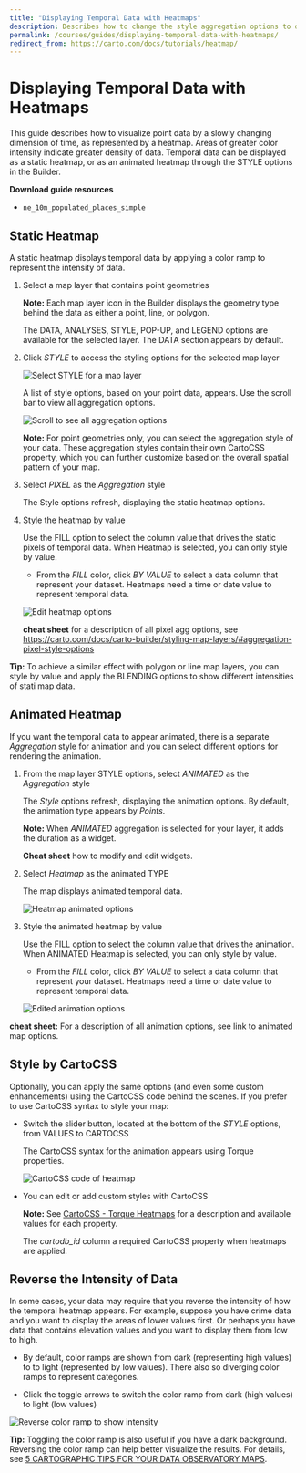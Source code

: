 ```yaml
---
title: "Displaying Temporal Data with Heatmaps"
description: Describes how to change the style aggregation options to display a static or animated heatmap in the CARTO Builder.
permalink: /courses/guides/displaying-temporal-data-with-heatmaps/
redirect_from: https://carto.com/docs/tutorials/heatmap/
---
```


# Displaying Temporal Data with Heatmaps

This guide describes how to visualize point data by a slowly changing dimension of time, as represented by a heatmap. Areas of greater color intensity indicate greater density of data. Temporal data can be displayed as a static heatmap, or as an animated heatmap through the STYLE options in the Builder.

**Download guide resources**

- `ne_10m_populated_places_simple`

## Static Heatmap

A static heatmap displays temporal data by applying a color ramp to represent the intensity of data.

1. Select a map layer that contains point geometries

	**Note:** Each map layer icon in the Builder displays the geometry type behind the data  as either a point, line, or polygon.

	The DATA, ANALYSES, STYLE, POP-UP, and LEGEND options are available for the selected layer. The DATA section appears by default.

2. Click _STYLE_ to access the styling options for the selected map layer

    <span class="wrap-border"><img src="/academy/img/guides/styling/select_style.jpg" alt="Select STYLE for a map layer" /></span>

    A list of style options, based on your point data, appears. Use the scroll bar to view all aggregation options.

	<span class="wrap-border"><img src="/academy/img/guides/animated_maps/scroll_aggregation.jpg" alt="Scroll to see all aggregation options" /></span>

	**Note:** For point geometries only, you can select the aggregation style of your data. These aggregation styles contain their own CartoCSS property, which you can further customize based on the overall spatial pattern of your map.

3. Select _PIXEL_ as the _Aggregation_ style

	The Style options refresh, displaying the static heatmap options.

4. Style the heatmap by value

	Use the FILL option to select the column value that drives the static pixels of temporal data. When Heatmap is selected, you can only style by value.

	- From the _FILL_ color, click _BY VALUE_ to select a data column that represent your dataset. Heatmaps need a time or date value to represent temporal data.

	<span class="wrap-border"><img src="/academy/img/guides/heatmaps/edit_heatmap_options.jpg" alt="Edit heatmap options" /></span>

	**cheat sheet** for a description of all pixel agg options, see https://carto.com/docs/carto-builder/styling-map-layers/#aggregation-pixel-style-options

**Tip:** To achieve a similar effect with polygon or line map layers, you can style by value and apply the BLENDING options to show different intensities of stati map data.

## Animated Heatmap

If you want the temporal data to appear animated, there is a separate _Aggregation_ style for animation and you can select different options for rendering the animation.

1. From the map layer STYLE options, select _ANIMATED_ as the _Aggregation_ style

	The _Style_ options refresh, displaying the animation options. By default, the animation type appears by _Points_.

    **Note:**  When _ANIMATED_ aggregation is selected for your layer, it adds the duration as a widget.  

	**Cheat sheet** how to modify and edit widgets.

2. Select _Heatmap_ as the animated TYPE

	The map displays animated temporal data.

    <span class="wrap-border"><img src="/academy/img/guides/heatmaps/heatmap_animation_options.jpg" alt="Heatmap animated options" /></span>

3. Style the animated heatmap by value

	Use the FILL option to select the column value that drives the animation. When ANIMATED Heatmap is selected, you can only style by value.

	- From the _FILL_ color, click _BY VALUE_ to select a data column that represent your dataset. Heatmaps need a time or date value to represent temporal data.

	<span class="wrap-border"><img src="/academy/img/guides/heatmaps/edit_animation_options.jpg" alt="Edited animation options" /></span>

**cheat sheet:** For a description of all animation options, see link to animated map options.

## Style by CartoCSS

Optionally, you can apply the same options (and even some custom enhancements) using the CartoCSS code behind the scenes. If you prefer to use CartoCSS syntax to style your map:

- Switch the slider button, located at the bottom of the _STYLE_ options, from VALUES to CARTOCSS

	The CartoCSS syntax for the animation appears using Torque properties.

	 <span class="wrap-border"><img src="/academy/img/guides/heatmaps/heatmap_cartocss.jpg" alt="CartoCSS code of heatmap" /></span>

- You can edit or add custom styles with CartoCSS

	**Note:** See [CartoCSS - Torque Heatmaps](https://carto.com/docs/carto-engine/cartocss/properties-for-torque/#cartocss---torque-heatmaps) for a description and available values for each property.

	The _cartodb_id_ column a required CartoCSS property when heatmaps are applied.

## Reverse the Intensity of Data

In some cases, your data may require that you reverse the intensity of how the temporal heatmap appears. For example, suppose you have crime data and you want to display the areas of lower values first. Or perhaps you have data that contains elevation values and you want to display them from low to high.

- By default, color ramps are shown from dark (representing high values) to to light (represented by low values). There also so diverging color ramps to represent categories.

- Click the toggle arrows to switch the color ramp from dark (high values) to light (low values)

<span class="wrap-border"><img src="/academy/img/guides/heatmaps/reverse_color_ramp.jpg" alt="Reverse color ramp to show intensity" /></span>

**Tip:** Toggling the color ramp is also useful if you have a dark background. Reversing the color ramp can help better visualize the results. For details, see [5 CARTOGRAPHIC TIPS FOR YOUR DATA OBSERVATORY MAPS](https://carto.com/blog/cartography-data-extract-value/).
